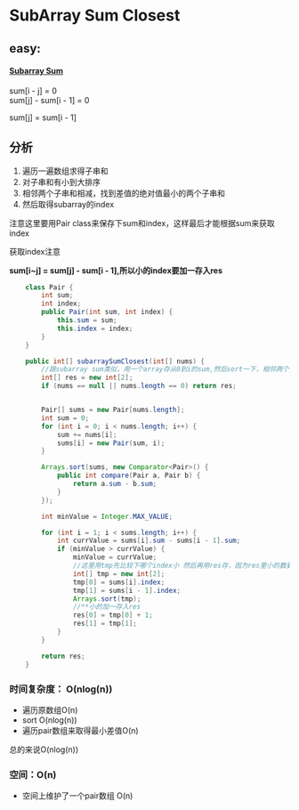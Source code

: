 # SubArray Sum Closest

## easy:

#### [Subarray Sum](http://www.lintcode.com/en/problem/subarray-sum/#)

sum\[i - j\] = 0  
sum\[j\] - sum\[i - 1\] = 0

sum\[j\] = sum\[i - 1\]

## 分析

1. 遍历一遍数组求得子串和
2. 对子串和有小到大排序
3. 相邻两个子串和相减，找到差值的绝对值最小的两个子串和
4. 然后取得subarray的index

注意这里要用Pair class来保存下sum和index，这样最后才能根据sum来获取index

获取index注意

**sum\[i~j\] = sum\[j\] - sum\[i - 1\],所以小的index要加一存入res**

```java
    class Pair {
        int sum;
        int index;
        public Pair(int sum, int index) {
            this.sum = sum;
            this.index = index;
        }
    }

    public int[] subarraySumClosest(int[] nums) {
        //跟subarray sum类似，用一个array存从0到i的sum,然后sort一下，相邻两个找最小的差值
        int[] res = new int[2];
        if (nums == null || nums.length == 0) return res;


        Pair[] sums = new Pair[nums.length];
        int sum = 0;
        for (int i = 0; i < nums.length; i++) {
            sum += nums[i];
            sums[i] = new Pair(sum, i);
        }

        Arrays.sort(sums, new Comparator<Pair>() {
            public int compare(Pair a, Pair b) {
                return a.sum - b.sum;
            }
        });

        int minValue = Integer.MAX_VALUE;

        for (int i = 1; i < sums.length; i++) {
            int currValue = sums[i].sum - sums[i - 1].sum;
            if (minValue > currValue) {
                minValue = currValue;
                //这里用tmp先比较下哪个index小 然后再用res存，因为res里小的数要在前面
                int[] tmp = new int[2];
                tmp[0] = sums[i].index;
                tmp[1] = sums[i - 1].index;
                Arrays.sort(tmp);
                //**小的加一存入res
                res[0] = tmp[0] + 1;
                res[1] = tmp[1];
            }
        }

        return res;
    }
```

### 时间复杂度： O\(nlog\(n\)\)

* 遍历原数组O\(n\)
* sort O\(nlog\(n\)\)
* 遍历pair数组来取得最小差值O\(n\)

总的来说O\(nlog\(n\)\)

### 空间：O\(n\)

* 空间上维护了一个pair数组 O\(n\)



